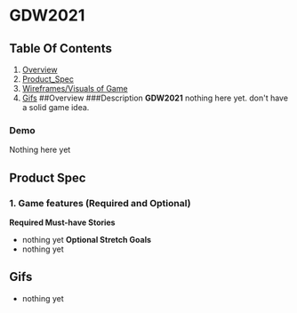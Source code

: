 # GDW2021
## Table Of Contents
1. [Overview](#Overview)
2. [Product_Spec](#Product-Spec)
3. [Wireframes/Visuals of Game](#Wireframes)
4. [Gifs](#Gifs)
##Overview
###Description
**GDW2021** nothing here yet. don't have a solid game idea. 
### Demo
Nothing here yet
## Product Spec
 
### 1. Game features (Required and Optional) 

**Required Must-have Stories** 
* nothing yet
**Optional Stretch Goals**
* nothing yet

## Gifs
* nothing yet


